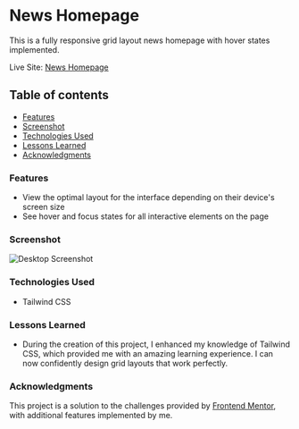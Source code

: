 # News Homepage

This is a fully responsive grid layout news homepage with hover states implemented.

Live Site: [News Homepage](https://moysush.github.io/news-homepage/)

## Table of contents

- [Features](#features)
- [Screenshot](#screenshot)
- [Technologies Used](#technologies-used)
- [Lessons Learned](#lessons-learned)
- [Acknowledgments](#acknowledgments)

### Features

- View the optimal layout for the interface depending on their device's screen size
- See hover and focus states for all interactive elements on the page

### Screenshot

![Desktop Screenshot](./assets/images/screenshot-d.jpeg)

### Technologies Used

- Tailwind CSS

### Lessons Learned

- During the creation of this project, I enhanced my knowledge of Tailwind CSS, which provided me with an amazing learning experience. I can now confidently design grid layouts that work perfectly.

### Acknowledgments

This project is a solution to the challenges provided by [Frontend Mentor](https://www.frontendmentor.io/challenges/news-homepage-H6SWTa1MFl/hub), with additional features implemented by me.
